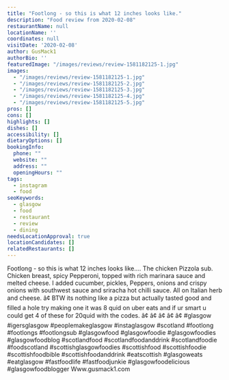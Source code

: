 ```yaml
---
title: "Footlong - so this is what 12 inches looks like."
description: "Food review from 2020-02-08"
restaurantName: null
locationName: ''
coordinates: null
visitDate: '2020-02-08'
author: GusMack1
authorBio: ''
featuredImage: "/images/reviews/review-1581182125-1.jpg"
images:
  - "/images/reviews/review-1581182125-1.jpg"
  - "/images/reviews/review-1581182125-2.jpg"
  - "/images/reviews/review-1581182125-3.jpg"
  - "/images/reviews/review-1581182125-4.jpg"
  - "/images/reviews/review-1581182125-5.jpg"
pros: []
cons: []
highlights: []
dishes: []
accessibility: []
dietaryOptions: []
bookingInfo:
  phone: ""
  website: ""
  address: ""
  openingHours: ""
tags:
  - instagram
  - food
seoKeywords:
  - glasgow
  - food
  - restaurant
  - review
  - dining
needsLocationApproval: true
locationCandidates: []
relatedRestaurants: []
---
```


Footlong - so this is what 12 inches looks like.... The chicken Pizzola sub. Chicken breast, spicy Pepperoni, topped with rich marinara sauce and melted cheese. I added cucumber, pickles, Peppers, onions and crispy onions with southwest sauce and sriracha hot chilli sauce. All on Italian herb and cheese.
â¢
BTW its nothing like a pizza but actually tasted good and filled a hole try making one it was 8 quid on uber eats and if ur smart u could get 4 of these for 20quid with the codes.
â¢
â¢
â¢
â¢
â¢
#glasgow #igersglasgow #peoplemakeglasgow #instaglasgow #scotland #footlong #footlongs #footlongsub #glasgowfood #glasgowfoodie #glasgowfoodies #glasgowfoodblog #scotlandfood #scotlandfoodanddrink #scotlandfoodie #foodscotland #scottishglasgowfoodies #scottishfood #scottishfoodie #scottishfoodbible #scottishfoodanddrink #eatscottish #glasgoweats #eatglasgow #fastfoodlife #fastfoodjunkie #glasgowfoodelicious #glasgowfoodblogger
Www.gusmack1.com